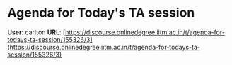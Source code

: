 # Agenda for Today's TA session

**User**: carlton
**URL**: [https://discourse.onlinedegree.iitm.ac.in/t/agenda-for-todays-ta-session/155326/3](https://discourse.onlinedegree.iitm.ac.in/t/agenda-for-todays-ta-session/155326/3)


